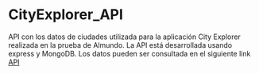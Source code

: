 # CityExplorer_API
API con los datos de ciudades utilizada para la aplicación City Explorer realizada en la prueba de Almundo.
La API está desarrollada usando express y MongoDB. Los datos pueden ser consultada en el siguiente link [API](https://city-explorer-api-xwjtfkfinb.now.sh/api/cityexplorer/)
